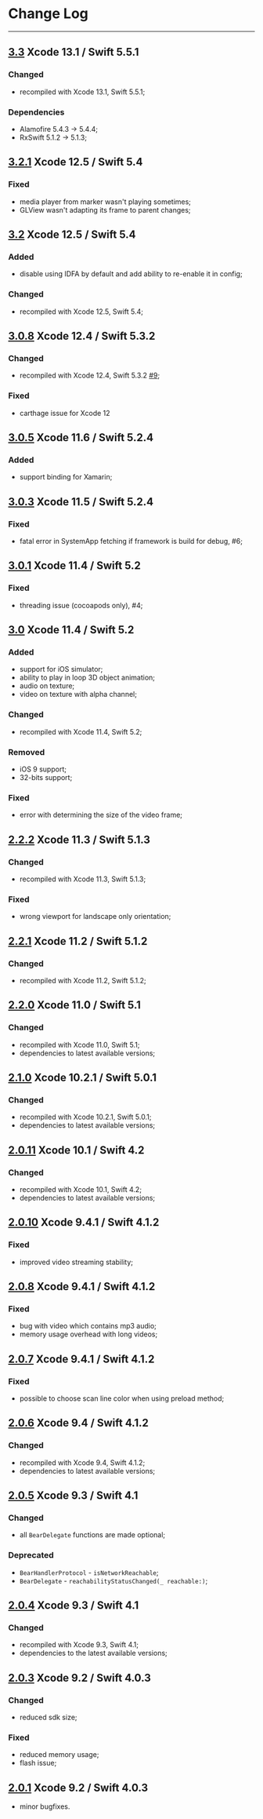 # Change Log

---

## [3.3](https://github.com/bear2b/bear_sdk_demo_ios/releases/tag/3.3) Xcode 13.1 / Swift 5.5.1

### Changed

* recompiled with Xcode 13.1, Swift 5.5.1;

### Dependencies

* Alamofire 5.4.3 -> 5.4.4;
* RxSwift 5.1.2 -> 5.1.3;

## [3.2.1](https://github.com/bear2b/bear_sdk_demo_ios/releases/tag/3.2.1) Xcode 12.5 / Swift 5.4

### Fixed

* media player from marker wasn't playing sometimes;
* GLView wasn't adapting its frame to parent changes;

## [3.2](https://github.com/bear2b/bear_sdk_demo_ios/releases/tag/3.2) Xcode 12.5 / Swift 5.4

### Added

* disable using IDFA by default and add ability to re-enable it in config;

### Changed

* recompiled with Xcode 12.5, Swift 5.4;

## [3.0.8](https://github.com/bear2b/bear_sdk_demo_ios/releases/tag/3.0.8) Xcode 12.4 / Swift 5.3.2

### Changed

* recompiled with Xcode 12.4, Swift 5.3.2 [#9](https://github.com/bear2b/bear_sdk_demo_ios/issues/9);

### Fixed

* carthage issue for Xcode 12

## [3.0.5](https://github.com/bear2b/bear_sdk_demo_ios/releases/tag/3.0.5) Xcode 11.6 / Swift 5.2.4

### Added

* support binding for Xamarin;

## [3.0.3](https://github.com/bear2b/bear_sdk_demo_ios/releases/tag/3.0.3) Xcode 11.5 / Swift 5.2.4

### Fixed

* fatal error in SystemApp fetching if framework is build for debug, #6;

## [3.0.1](https://github.com/bear2b/bear_sdk_demo_ios/releases/tag/3.0.1) Xcode 11.4 / Swift 5.2

### Fixed

* threading issue (cocoapods only), #4;

## [3.0](https://github.com/bear2b/bear_sdk_demo_ios/releases/tag/3.0) Xcode 11.4 / Swift 5.2

### Added

* support for iOS simulator;
* ability to play in loop 3D object animation;
* audio on texture;
* video on texture with alpha channel;

### Changed

* recompiled with Xcode 11.4, Swift 5.2;

### Removed

* iOS 9 support;
* 32-bits support;

### Fixed

* error with determining the size of the video frame;

## [2.2.2](https://github.com/bear2b/bear_sdk_demo_ios/releases/tag/2.2.2) Xcode 11.3 / Swift 5.1.3

### Changed

* recompiled with Xcode 11.3, Swift 5.1.3;

### Fixed

* wrong viewport for landscape only orientation;

## [2.2.1](https://github.com/bear2b/bear_sdk_demo_ios/releases/tag/2.2.1) Xcode 11.2 / Swift 5.1.2

### Changed

* recompiled with Xcode 11.2, Swift 5.1.2;

## [2.2.0](https://github.com/bear2b/bear_sdk_demo_ios/releases/tag/2.2.0) Xcode 11.0 / Swift 5.1

### Changed

* recompiled with Xcode 11.0, Swift 5.1;
* dependencies to latest available versions;

## [2.1.0](https://github.com/bear2b/bear_sdk_demo_ios/releases/tag/2.1.0) Xcode 10.2.1 / Swift 5.0.1

### Changed

* recompiled with Xcode 10.2.1, Swift 5.0.1;
* dependencies to latest available versions;

## [2.0.11](https://github.com/bear2b/bear_sdk_demo_ios/releases/tag/2.0.11) Xcode 10.1 / Swift 4.2

### Changed

* recompiled with  Xcode 10.1, Swift 4.2;
* dependencies to latest available versions;

## [2.0.10](https://github.com/bear2b/bear_sdk_demo_ios/releases/tag/2.0.10) Xcode 9.4.1 / Swift 4.1.2

### Fixed

* improved video streaming stability;

## [2.0.8](https://github.com/bear2b/bear_sdk_demo_ios/releases/tag/2.0.8) Xcode 9.4.1 / Swift 4.1.2

### Fixed

* bug with video which contains mp3 audio;
* memory usage overhead with long videos;

## [2.0.7](https://github.com/bear2b/bear_sdk_demo_ios/releases/tag/2.0.7) Xcode 9.4.1 / Swift 4.1.2

### Fixed

* possible to choose scan line color when using preload method;

## [2.0.6](https://github.com/bear2b/bear_sdk_demo_ios/releases/tag/2.0.6) Xcode 9.4 / Swift 4.1.2

### Changed

* recompiled with  Xcode 9.4, Swift 4.1.2;
* dependencies to latest available versions;

## [2.0.5](https://github.com/bear2b/bear_sdk_demo_ios/releases/tag/2.0.5) Xcode 9.3 / Swift 4.1

### Changed

* all `BearDelegate` functions are made optional;

### Deprecated

* `BearHandlerProtocol` - `isNetworkReachable`;
* `BearDelegate` -  `reachabilityStatusChanged(_ reachable:)`;

## [2.0.4](https://github.com/bear2b/bear_sdk_demo_ios/releases/tag/2.0.4) Xcode 9.3 / Swift 4.1

### Changed

* recompiled with Xcode 9.3, Swift 4.1;
* dependencies to the latest available versions;

## [2.0.3](https://github.com/bear2b/bear_sdk_demo_ios/releases/tag/2.0.3) Xcode 9.2 / Swift 4.0.3

### Changed

* reduced sdk size;

### Fixed

* reduced memory usage;
* flash issue;

## [2.0.1](https://github.com/bear2b/bear_sdk_demo_ios/releases/tag/2.0.1) Xcode 9.2 / Swift 4.0.3

* minor bugfixes.
